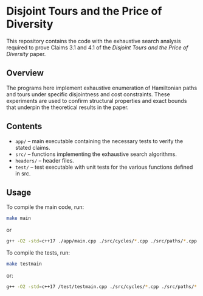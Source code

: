 # Disjoint Tours and the Price of Diversity
This repository contains the code with the exhaustive search analysis required to prove Claims 3.1 and 4.1 of the *Disjoint Tours and the Price of Diversity* paper. 

## Overview
The programs here implement exhaustive enumeration of Hamiltonian paths and tours under specific disjointness and cost constraints. These experiments are used to confirm structural properties and exact bounds that underpin the theoretical results in the paper.  

## Contents
- `app/` – main executable containing the necessary tests to verify the stated claims. 
- `src/` – functions implementing the exhaustive search algorithms.  
- `headers/` – header files.  
- `test/` – test executable with unit tests for the various functions defined in src.  

## Usage
To compile the main code, run:
```bash
make main
```
or
```bash
g++ -O2 -std=c++17 ./app/main.cpp ./src/cycles/*.cpp ./src/paths/*.cpp -o main -I./headers
```

To compile the tests, run:
```bash
make testmain
```
or:
```bash
g++ -O2 -std=c++17 /test/testmain.cpp ./src/cycles/*.cpp ./src/paths/*.cpp -o main -I./headers
```
